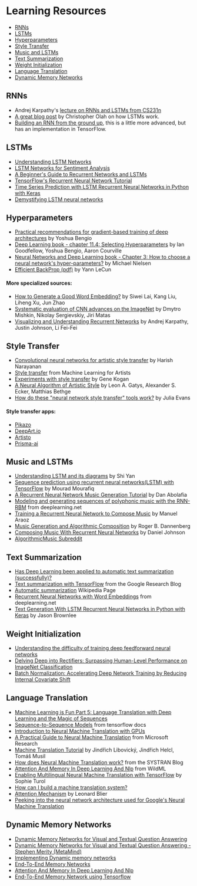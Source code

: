 
# Learning Resources
- [RNNs](#rnns)
- [LSTMs](#lstms)
- [Hyperparameters](#hyperparameters)
- [Style Transfer](#style-transfer)
- [Music and LSTMs](#music-and-lstms)
- [Text Summarization](#text-summarization)
- [Weight Initialization](#weight-initialization)
- [Language Translation](#language-translation)
- [Dynamic Memory Networks](#dynamic-memory-networks)


## RNNs
- Andrej Karpathy's [lecture on RNNs and LSTMs from CS231n](https://www.youtube.com/watch?v=iX5V1WpxxkY)
- [A great blog post](http://colah.github.io/posts/2015-08-Understanding-LSTMs/) by Christopher Olah on how LSTMs work.
- [Building an RNN from the ground up](http://r2rt.com/recurrent-neural-networks-in-tensorflow-i.html), this is a little more advanced, but has an implementation in TensorFlow.

## LSTMs
- [Understanding LSTM Networks](http://colah.github.io/posts/2015-08-Understanding-LSTMs/)
- [LSTM Networks for Sentiment Analysis](http://deeplearning.net/tutorial/lstm.html)
- [A Beginner's Guide to Recurrent Networks and LSTMs](https://deeplearning4j.org/lstm.html)
- [TensorFlow's Recurrent Neural Network Tutorial](https://www.tensorflow.org/tutorials/recurrent)
- [Time Series Prediction with LSTM Recurrent Neural Networks in Python with Keras](http://machinelearningmastery.com/time-series-prediction-lstm-recurrent-neural-networks-python-keras/)
- [Demystifying LSTM neural networks](https://blog.terminal.com/demistifying-long-short-term-memory-lstm-recurrent-neural-networks/)

## Hyperparameters
- [Practical recommendations for gradient-based training of deep architectures](https://arxiv.org/abs/1206.5533) by Yoshua Bengio
- [Deep Learning book - chapter 11.4: Selecting Hyperparameters](http://www.deeplearningbook.org/contents/guidelines.html) by Ian Goodfellow, Yoshua Bengio, Aaron Courville
- [Neural Networks and Deep Learning book - Chapter 3: How to choose a neural network's hyper-parameters?](http://neuralnetworksanddeeplearning.com/chap3.html#how_to_choose_a_neural_network's_hyper-parameters) by Michael Nielsen
- [Efficient BackProp (pdf)](http://yann.lecun.com/exdb/publis/pdf/lecun-98b.pdf) by Yann LeCun
#### More specialized sources:
- [How to Generate a Good Word Embedding?](https://arxiv.org/abs/1507.05523) by Siwei Lai, Kang Liu, Liheng Xu, Jun Zhao
- [Systematic evaluation of CNN advances on the ImageNet](https://arxiv.org/abs/1606.02228) by Dmytro Mishkin, Nikolay Sergievskiy, Jiri Matas
- [Visualizing and Understanding Recurrent Networks](https://arxiv.org/abs/1506.02078) by Andrej Karpathy, Justin Johnson, Li Fei-Fei

## Style Transfer
- [Convolutional neural networks for artistic style transfer](https://harishnarayanan.org/writing/artistic-style-transfer/) by Harish Narayanan
- [Style transfer](https://ml4a.github.io/ml4a/style_transfer/) from Machine Learning for Artists
- [Experiments with style transfer](http://genekogan.com/works/style-transfer/) by Gene Kogan
- [A Neural Algorithm of Artistic Style](https://arxiv.org/abs/1508.06576) by Leon A. Gatys, Alexander S. Ecker, Matthias Bethge
- [How do these "neural network style transfer" tools work?](https://jvns.ca/blog/2017/02/12/neural-style/) by Julia Evans
#### Style transfer apps:
- [Pikazo](http://www.pikazoapp.com/)
- [DeepArt.io](http://deepart.io/)
- [Artisto](https://artisto.my.com/)
- [Prisma-ai](https://prisma-ai.com/)

## Music and LSTMs
- [Understanding LSTM and its diagrams](https://medium.com/@shiyan/understanding-lstm-and-its-diagrams-37e2f46f1714#.swstv6z61) by Shi Yan
- [Sequence prediction using recurrent neural networks(LSTM) with TensorFlow](http://mourafiq.com/2016/05/15/predicting-sequences-using-rnn-in-tensorflow.html) by Mourad Mourafiq
- [A Recurrent Neural Network Music Generation Tutorial](https://magenta.tensorflow.org/2016/06/10/recurrent-neural-network-generation-tutorial/) by Dan Abolafia
- [Modeling and generating sequences of polyphonic music with the RNN-RBM](http://deeplearning.net/tutorial/rnnrbm.html) from deeplearning.net
- [Training a Recurrent Neural Network to Compose Music](https://maraoz.com/2016/02/02/abc-rnn/) by Manuel Araoz
- [Music Generation and Algorithmic Composition](http://www.cs.cmu.edu/~music//cmsip/slides/05-algo-comp.pdf) by Roger B. Dannenberg
- [Composing Music With Recurrent Neural Networks](http://www.hexahedria.com/2015/08/03/composing-music-with-recurrent-neural-networks/) by Daniel Johnson
- [AlgorithmicMusic Subreddit](https://www.reddit.com/r/algorithmicmusic/)

## Text Summarization
- [Has Deep Learning been applied to automatic text summarization (successfully)?](https://www.quora.com/Has-Deep-Learning-been-applied-to-automatic-text-summarization-successfully)
- [Text summarization with TensorFlow](https://research.googleblog.com/2016/08/text-summarization-with-tensorflow.html) from the Google Research Blog
- [Automatic summarization](https://en.wikipedia.org/wiki/Automatic_summarization) Wikipedia Page
- [Recurrent Neural Networks with Word Embeddings](http://deeplearning.net/tutorial/rnnslu.html) from deeplearning.net
- [Text Generation With LSTM Recurrent Neural Networks in Python with Keras](http://machinelearningmastery.com/text-generation-lstm-recurrent-neural-networks-python-keras/) by Jason Brownlee

## Weight Initialization
- [Understanding the difficulty of training deep feedforward neural networks](http://jmlr.org/proceedings/papers/v9/glorot10a/glorot10a.pdf)
- [Delving Deep into Rectifiers: Surpassing Human-Level Performance on ImageNet Classification](https://arxiv.org/pdf/1502.01852v1.pdf)
- [Batch Normalization: Accelerating Deep Network Training by Reducing Internal Covariate Shift](https://arxiv.org/pdf/1502.03167v2.pdf)

## Language Translation
- [Machine Learning is Fun Part 5: Language Translation with Deep Learning and the Magic of Sequences](https://medium.com/@ageitgey/machine-learning-is-fun-part-5-language-translation-with-deep-learning-and-the-magic-of-sequences-2ace0acca0aa)
- [Sequence-to-Sequence Models](https://www.tensorflow.org/tutorials/seq2seq) from tensorflow docs
- [Introduction to Neural Machine Translation with GPUs](https://devblogs.nvidia.com/parallelforall/introduction-neural-machine-translation-with-gpus/)
- [A Practical Guide to Neural Machine Translation](https://www.youtube.com/watch?v=vxibD6VaOfI) from Microsoft Research
- [Machine Translation Tutorial](http://neural-monkey.readthedocs.io/en/latest/machine_translation.html) by Jindřich Libovický, Jindřich Helcl, Tomáš Musil
- [How does Neural Machine Translation work?](http://blog.systransoft.com/how-does-neural-machine-translation-work/) from the SYSTRAN Blog
- [Attention And Memory In Deep Learning And Nlp](http://www.wildml.com/2016/01/attention-and-memory-in-deep-learning-and-nlp) from WildML
- [Enabling Multilingual Neural Machine Translation with TensorFlow](https://blog.altoros.com/enabling-multilingual-neural-machine-translation-with-tensorflow.html) by Sophie Turol
- [How can I build a machine translation system?](https://www.quora.com/How-can-I-build-a-machine-translation-system)
- [Attention Mechanism](https://blog.heuritech.com/2016/01/20/attention-mechanism/) by Leonard Blier
- [Peeking into the neural network architecture used for Google's Neural Machine Translation](https://smerity.com/articles/2016/google_nmt_arch.html)

## Dynamic Memory Networks
- [Dynamic Memory Networks for Visual and Textual Question Answering](https://www.youtube.com/watch?v=FCtpHt6JEI8&t=643s)
- [Dynamic Memory Networks for Visual and Textual Question Answering - Stephen Merity (MetaMind)](https://www.youtube.com/watch?v=Qf0BqEk5n3o&t=637s)
- [Implementing Dynamic memory networks](https://yerevann.github.io/2016/02/05/implementing-dynamic-memory-networks/)
- [End-To-End Memory Networks](https://www.youtube.com/watch?v=2A5DKPA5lAw)
- [Attention And Memory In Deep Learning And Nlp](http://www.wildml.com/2016/01/attention-and-memory-in-deep-learning-and-nlp/)
- [End-To-End Memory Network using Tensorflow](https://github.com/domluna/memn2n)

